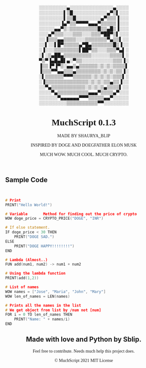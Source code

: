 <div style="text-align:center;">
░░░░░░░░░▄░░░░░░░░░░░░░░▄░░░░<br>
░░░░░░░░▌▒█░░░░░░░░░░░▄▀▒▌░░░<br>
░░░░░░░░▌▒▒█░░░░░░░░▄▀▒▒▒▐░░░<br>
░░░░░░░▐▄▀▒▒▀▀▀▀▄▄▄▀▒▒▒▒▒▐░░░<br>
░░░░░▄▄▀▒░▒▒▒▒▒▒▒▒▒█▒▒▄█▒▐░░░<br>
░░░▄▀▒▒▒░░░▒▒▒░░░▒▒▒▀██▀▒▌░░░<br>
░░▐▒▒▒▄▄▒▒▒▒░░░▒▒▒▒▒▒▒▀▄▒▒▌░░<br>
░░▌░░▌█▀▒▒▒▒▒▄▀█▄▒▒▒▒▒▒▒█▒▐░░<br>
░▐░░░▒▒▒▒▒▒▒▒▌██▀▒▒░░░▒▒▒▀▄▌░<br>
░▌░▒▄██▄▒▒▒▒▒▒▒▒▒░░░░░░▒▒▒▒▌░<br>
▀▒▀▐▄█▄█▌▄░▀▒▒░░░░░░░░░░▒▒▒▐░<br>
▐▒▒▐▀▐▀▒░▄▄▒▄▒▒▒▒▒▒░▒░▒░▒▒▒▒▌<br>
▐▒▒▒▀▀▄▄▒▒▒▄▒▒▒▒▒▒▒▒░▒░▒░▒▒▐░<br>
░▌▒▒▒▒▒▒▀▀▀▒▒▒▒▒▒░▒░▒░▒░▒▒▒▌░<br>
░▐▒▒▒▒▒▒▒▒▒▒▒▒▒▒░▒░▒░▒▒▄▒▒▐░░<br>
░░▀▄▒▒▒▒▒▒▒▒▒▒▒░▒░▒░▒▄▒▒▒▒▌░░<br>
░░░░▀▄▒▒▒▒▒▒▒▒▒▒▄▄▄▀▒▒▒▒▄▀░░░<br>
░░░░░░▀▄▄▄▄▄▄▀▀▀▒▒▒▒▒▄▄▀░░░░░<br>
░░░░░░░░░▒▒▒▒▒▒▒▒▒▒▀▀░░░░░░░░<br>
</div>

<div style="text-align:center;">
<h1 style="font-family:Comic Sans MS;"> MuchScript 0.1.3</h1>
<p style="font-family:Comic Sans MS;"> MADE BY SHAURYA_BLIP </p>
<p style="font-family:Comic Sans MS;"> INSPIRED BY DOGE AND DOEGFATHER ELON MUSK</p>
<p style="font-family:Comic Sans MS;"> MUCH WOW. MUCH COOL. MUCH CRYPTO. </p><br>
</div>

<h2>Sample Code</h2>

```c 


# Print
PRINT("Hello World!")

# Variable       Method for finding out the price of crypto
WOW doge_price = CRYPTO_PRICE("DOGE", "INR")

# If else statement.
IF doge_price < 30 THEN 
    PRINT("DOGE SAD.")
ELSE
    PRINT("DOGE HAPPY!!!!!!!!")
END

# Lambda (Almost..)
FUN add(num1, num2) -> num1 + num2

# Using the lambda function
PRINT(add(1,2))

# List of names
WOW names = ["Jose", "Maria", "John", "Mary"]
WOW len_of_names = LEN(names)

# Prints all the names in the list
# We get object from list by /num not [num]
FOR i = 0 TO len_of_names THEN
	PRINT("Name: " + names/i)
END

```

<h2 style="text-align:center;">Made with love and Python by Sblip.</h2>
<p style="font-family:Comic Sans MS;text-align:center;">Feel free to contribute. Needs much help this project does.</p>

<p style="font-family:Comic Sans MS;text-align:center;">© MuchScript 2021 MIT License</p>

